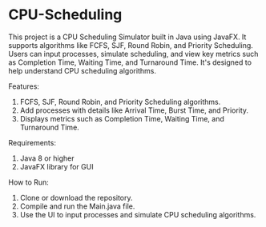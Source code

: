 # CPU-Scheduling
This project is a CPU Scheduling Simulator built in Java using JavaFX. It supports algorithms like FCFS, SJF, Round Robin, and Priority Scheduling. Users can input processes, simulate scheduling, and view key metrics such as Completion Time, Waiting Time, and Turnaround Time. It's designed to help understand CPU scheduling algorithms.

Features:
1. FCFS, SJF, Round Robin, and Priority Scheduling algorithms.
2. Add processes with details like Arrival Time, Burst Time, and Priority.
3. Displays metrics such as Completion Time, Waiting Time, and Turnaround Time.

Requirements:
1. Java 8 or higher
2. JavaFX library for GUI

How to Run:
1. Clone or download the repository.
2. Compile and run the Main.java file.
3. Use the UI to input processes and simulate CPU scheduling algorithms.
